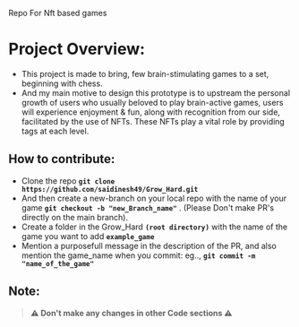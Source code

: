 Repo For Nft based games
# Project Overview:
- This project is made to bring, few brain-stimulating games to a set, beginning with chess.
- And my main motive to design this prototype is to upstream the personal growth of users who usually beloved to play brain-active games, users will experience enjoyment & fun, along with recognition from our side, facilitated by the use of NFTs. These NFTs play a vital role by providing tags at each level.

## How to contribute:
- Clone the repo **`git clone https://github.com/saidinesh49/Grow_Hard.git`**
- And then create a new-branch on your local repo with the name of your game **`git checkout -b "new_Branch_name"`** . (Please Don't make PR's directly on the main branch).
- Create a folder in the Grow_Hard **`(root directory)`** with the name of the game you want to add **`example_game`**
- Mention a purposefull message in the description of the PR, and also mention the game_name when you commit: eg.., **`git commit -m "name_of_the_game"`**

## Note: 
> **⚠️ Don't make any changes in other Code sections ⚠️**
